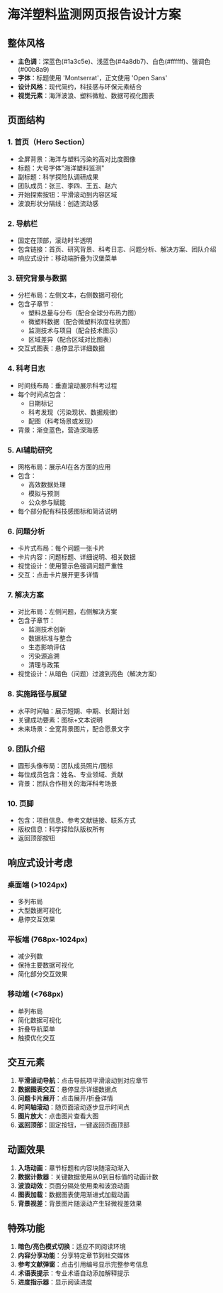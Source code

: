 # 海洋塑料监测网页报告设计方案

## 整体风格

- **主色调**：深蓝色(#1a3c5e)、浅蓝色(#4a8db7)、白色(#ffffff)、强调色(#00b8a9)
- **字体**：标题使用 'Montserrat'，正文使用 'Open Sans'
- **设计风格**：现代简约，科技感与环保元素结合
- **视觉元素**：海洋波浪、塑料微粒、数据可视化图表

## 页面结构

### 1. 首页（Hero Section）

- 全屏背景：海洋与塑料污染的高对比度图像
- 标题：大号字体"海洋塑料监测"
- 副标题：科学探险队调研成果
- 团队成员：张三、李四、王五、赵六
- 开始探索按钮：平滑滚动到内容区域
- 波浪形状分隔线：创造流动感

### 2. 导航栏

- 固定在顶部，滚动时半透明
- 包含链接：首页、研究背景、科考日志、问题分析、解决方案、团队介绍
- 响应式设计：移动端折叠为汉堡菜单

### 3. 研究背景与数据

- 分栏布局：左侧文本，右侧数据可视化
- 包含子章节：
  - 塑料总量与分布（配合全球分布热力图）
  - 微塑料数据（配合微塑料浓度柱状图）
  - 监测技术与项目（配合技术图示）
  - 区域差异（配合区域对比图表）
- 交互式图表：悬停显示详细数据

### 4. 科考日志

- 时间线布局：垂直滚动展示科考过程
- 每个时间点包含：
  - 日期标记
  - 科考发现（污染现状、数据规律）
  - 配图（科考场景或发现）
- 背景：渐变蓝色，营造深海感

### 5. AI辅助研究

- 网格布局：展示AI在各方面的应用
- 包含：
  - 高效数据处理
  - 模拟与预测
  - 公众参与赋能
- 每个部分配有科技感图标和简洁说明

### 6. 问题分析

- 卡片式布局：每个问题一张卡片
- 卡片内容：问题标题、详细说明、相关数据
- 视觉设计：使用警示色强调问题严重性
- 交互：点击卡片展开更多详情

### 7. 解决方案

- 对比布局：左侧问题，右侧解决方案
- 包含子章节：
  - 监测技术创新
  - 数据标准与整合
  - 生态影响评估
  - 污染源追溯
  - 清理与政策
- 视觉设计：从暗色（问题）过渡到亮色（解决方案）

### 8. 实施路径与展望

- 水平时间轴：展示短期、中期、长期计划
- 关键成功要素：图标+文本说明
- 未来场景：全宽背景图片，配合愿景文字

### 9. 团队介绍

- 圆形头像布局：团队成员照片/图标
- 每位成员包含：姓名、专业领域、贡献
- 背景：团队合作相关的海洋科考场景

### 10. 页脚

- 包含：项目信息、参考文献链接、联系方式
- 版权信息：科学探险队版权所有
- 返回顶部按钮

## 响应式设计考虑

### 桌面端 (>1024px)
- 多列布局
- 大型数据可视化
- 悬停交互效果

### 平板端 (768px-1024px)
- 减少列数
- 保持主要数据可视化
- 简化部分交互效果

### 移动端 (<768px)
- 单列布局
- 简化数据可视化
- 折叠导航菜单
- 触摸优化交互

## 交互元素

1. **平滑滚动导航**：点击导航项平滑滚动到对应章节
2. **数据图表交互**：悬停显示详细数据点
3. **问题卡片展开**：点击展开/折叠详情
4. **时间轴滚动**：随页面滚动逐步显示时间点
5. **图片放大**：点击图片查看大图
6. **返回顶部**：固定按钮，一键返回页面顶部

## 动画效果

1. **入场动画**：章节标题和内容块随滚动渐入
2. **数据计数器**：关键数据使用从0到目标值的动画计数
3. **波浪动效**：页面分隔处使用柔和波浪动画
4. **图表加载**：数据图表使用渐进式加载动画
5. **背景视差**：背景图片随滚动产生轻微视差效果

## 特殊功能

1. **暗色/亮色模式切换**：适应不同阅读环境
2. **内容分享功能**：分享特定章节到社交媒体
3. **参考文献弹窗**：点击引用编号显示完整参考信息
4. **术语表提示**：专业术语自动添加解释提示
5. **进度指示器**：显示阅读进度
